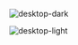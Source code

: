![desktop-dark](https://user-images.githubusercontent.com/70147253/168104766-5ac84770-4b99-4827-b93b-feeec118c8f8.png)

![desktop-light](https://user-images.githubusercontent.com/70147253/168104783-2520ae27-913f-42d3-b41f-22ef5d4d3686.png)
